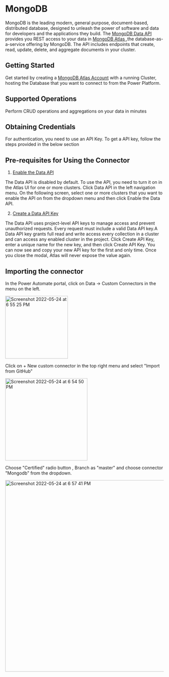 # MongoDB
MongoDB is the leading modern, general purpose, document-based, distributed database, designed to unleash the power of software and data for developers and the applications they build.
The [MongoDB Data API ](https://www.mongodb.com/data-api/l) provides you REST access to your data in [MongoDB Atlas ](https://www.mongodb.com/atlas),the database-as-a-service offering by MongoDB. The API includes endpoints that create, read, update, delete, and aggregate documents in your cluster.

## Getting Started
Get started by creating a [MongoDB Atlas Account](https://www.mongodb.com/cloud/atlas/register) with a running Cluster, hosting the Database that you want to connect to from the Power Platform.  

## Supported Operations
Perform CRUD operations and aggregations on your data in minutes

## Obtaining Credentials
For authentication, you need to use an API Key. To get a API key, follow the steps provided in the below section

## Pre-requisites for Using the Connector
1. [Enable the Data API](https://www.mongodb.com/docs/atlas/api/data-api/#1.-enable-the-data-api)

The Data API is disabled by default. To use the API, you need to turn it on in the Atlas UI for one or more clusters. Click Data API in the left navigation menu. On the following screen, select one or more clusters that you want to enable the API on from the dropdown menu and then click Enable the Data API.

2. [Create a Data API Key](https://www.mongodb.com/docs/atlas/api/data-api/#2.-create-a-data-api-key)

The Data API uses project-level API keys to manage access and prevent unauthorized requests. Every request must include a valid Data API key.A Data API key grants full read and write access every collection in a cluster and can access any enabled cluster in the project.
Click Create API Key, enter a unique name for the new key, and then click Create API Key.
You can now see and copy your new API key for the first and only time. Once you close the modal, Atlas will never expose the value again.


## Importing the connector

In the Power Automate portal, click on Data -> Custom Connectors in the menu on the left.

<img width="199" alt="Screenshot 2022-05-24 at 6 55 25 PM" src="https://user-images.githubusercontent.com/101181433/170048861-1b6568ca-2159-4cfe-9c27-65b92fa70ce2.png">


Click on + New custom connector in the top right menu and select  "Import from GitHub"

<img width="261" alt="Screenshot 2022-05-24 at 6 54 50 PM" src="https://user-images.githubusercontent.com/101181433/170047186-c2b92de9-6451-43ca-8a28-afa746d855d4.png">


Choose "Certified" radio button , Branch as "master" and choose connector "Mongodb" from the dropdown.

<img width="607" alt="Screenshot 2022-05-24 at 6 57 41 PM" src="https://user-images.githubusercontent.com/101181433/170049206-c2cbb534-d311-4828-a14e-7e143ed76af7.png">
